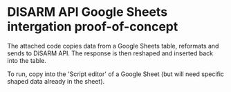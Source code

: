 # DISARM API Google Sheets intergation proof-of-concept

The attached code copies data from a Google Sheets table, reformats and sends to DiSARM API. The response is then reshaped and inserted back into the table.

To run, copy into the 'Script editor' of a Google Sheet (but will need specific shaped data already in the sheet).
